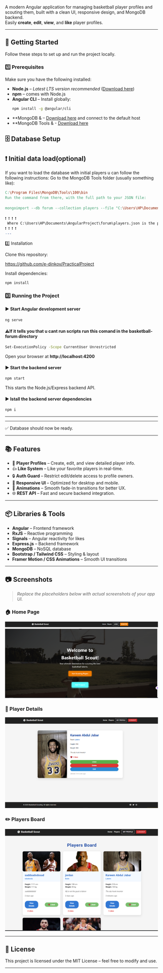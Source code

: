 
A modern Angular application for managing basketball player profiles and scouting them, built with a clean UI, responsive design, and MongoDB backend.  
Easily **create**, **edit**, **view**, and **like** player profiles.

---

## 🚀 Getting Started

Follow these steps to set up and run the project locally.

### 1️⃣ Prerequisites
Make sure you have the following installed:

- **Node.js** – _Latest LTS version recommended_ ([Download here](https://nodejs.org/))
- **npm** – comes with Node.js
- **Angular CLI** – Install globally:
  ```bash
  npm install -g @angular/cli
  ```
- **MongoDB &  – [Download here](https://www.mongodb.com/try/download/community)
and connect to the default host
- **MongoDB Tools & - [Download here](https://www.mongodb.com/try/download/database-tools)

## 🗄 Database Setup

## ❗ Initial data load(optional)
 If you want to load the database with initial players u can follow the following instructions:
 Go to the MongoDB Tools folder (usually something like):

```makefile
C:\Program Files\MongoDB\Tools\100\bin
Run the command from there, with the full path to your JSON file:

mongoimport --db forum --collection players --file "C:\Users\HP\Documents\AngularProject\forum\players.json" --jsonArray

❗ ❗ ❗ ❗ 
 Where C:\Users\HP\Documents\AngularProject\forum\players.json is the path to the players.json file which is in the forum folder of the project
❗ ❗ ❗ ❗ 
---
```






 2️⃣ Installation

Clone this repository:

https://github.com/e-dinkov/PracticalProject


Install dependencies:
```bash
npm install
```



### 3️⃣ Running the Project

#### ▶️ Start Angular development server
```bash
ng serve
```


#### ⚠️If it tells you that u cant run scripts run this comand in the basketball-forum directory 
```bash
Set-ExecutionPolicy -Scope CurrentUser Unrestricted
```
Open your browser at **http://localhost:4200**

#### ▶️ Start the backend server
```bash
npm start
```
This starts the Node.js/Express backend API.
 
 #### ▶️ Istall the backend server dependencies
```bash
npm i
```

---
---

✅ Database should now be ready.

---

## 📚 Features

- 👤 **Player Profiles** – Create, edit, and view detailed player info.
- 👍 **Like System** – Like your favorite players in real-time.
- 🔒 **Auth Guard** – Restrict edit/delete access to profile owners.
- 📱 **Responsive UI** – Optimized for desktop and mobile.
- 🎨 **Animations** – Smooth fade-in transitions for better UX.
- 🌐 **REST API** – Fast and secure backend integration.

---

## 📦 Libraries & Tools

- **Angular** – Frontend framework
- **RxJS** – Reactive programming
- **Signals** – Angular reactivity for likes
- **Express.js** – Backend framework
- **MongoDB** – NoSQL database
- **Bootstrap / Tailwind CSS** – Styling & layout
- **Framer Motion / CSS Animations** – Smooth UI transitions

---

## 📷 Screenshots

> _Replace the placeholders below with actual screenshots of your app UI._

### 🏠 Home Page
![Home Page Screenshot](./basketball-forum/public/Screenshot_3.png)

### 📄 Player Details
![Player Details Screenshot](/basketball-forum/public/Screenshot_4.png)

### ✏️ Players Board
![Players Board](/basketball-forum/public/Screenshot_5.png)

---

## 📜 License

This project is licensed under the MIT License – feel free to modify and use.

---
```

